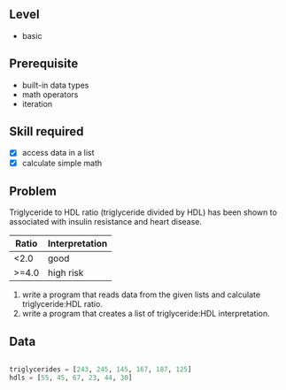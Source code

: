 ## Level

* basic

## Prerequisite

* built-in data types
* math operators
* iteration

## Skill required

- [X] access data in a list
- [X] calculate simple math

## Problem

Triglyceride to HDL ratio (triglyceride divided by HDL) has been shown to associated with insulin resistance and heart disease.

|Ratio|Interpretation|
|----|----|
|<2.0|good|
|>=4.0|high risk|

1. write a program that reads data from the given lists and calculate triglyceride:HDL ratio.
2. write a program that creates a list of triglyceride:HDL interpretation.

## Data

```Python

triglycerides = [243, 245, 145, 167, 187, 125]
hdls = [55, 45, 67, 23, 44, 30]

```
